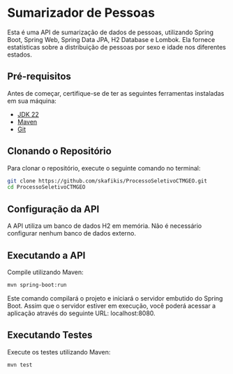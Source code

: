 # Sumarizador de Pessoas

Esta é uma API de sumarização de dados de pessoas, utilizando Spring Boot, Spring Web, Spring Data JPA, H2 Database e Lombok. Ela fornece estatísticas sobre a distribuição de pessoas por sexo e idade nos diferentes estados.

## Pré-requisitos

Antes de começar, certifique-se de ter as seguintes ferramentas instaladas em sua máquina:

- [JDK 22](https://www.oracle.com/br/java/technologies/downloads/)
- [Maven](https://maven.apache.org/install.html)
- [Git](https://git-scm.com/downloads)

## Clonando o Repositório

Para clonar o repositório, execute o seguinte comando no terminal:

```bash
git clone https://github.com/skafikis/ProcessoSeletivoCTMGEO.git
cd ProcessoSeletivoCTMGEO
```

## Configuração da API

A API utiliza um banco de dados H2 em memória. Não é necessário configurar nenhum banco de dados externo.

## Executando a API
Compile utilizando Maven:

```bash
mvn spring-boot:run
```

Este comando compilará o projeto e iniciará o servidor embutido do Spring Boot. Assim que o servidor estiver em execução, você poderá acessar a aplicação através do seguinte URL: localhost:8080.

## Executando Testes

Execute os testes utilizando Maven:

```bash
mvn test
```
